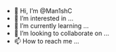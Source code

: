- 👋 Hi, I’m @Man1shC
- 👀 I’m interested in ...
- 🌱 I’m currently learning ...
- 💞️ I’m looking to collaborate on ...
- 📫 How to reach me ...

<!---
Man1shC/Man1shC is a ✨ special ✨ repository because its `README.md` (this file) appears on your GitHub profile.
You can click the Preview link to take a look at your changes.
--->
